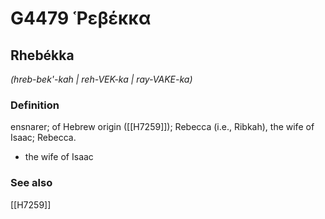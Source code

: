 # G4479 Ῥεβέκκα

## Rhebékka

_(hreb-bek'-kah | reh-VEK-ka | ray-VAKE-ka)_

### Definition

ensnarer; of Hebrew origin ([[H7259]]); Rebecca (i.e., Ribkah), the wife of Isaac; Rebecca.

- the wife of Isaac

### See also

[[H7259]]

